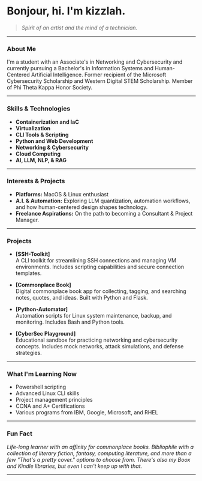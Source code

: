 # Bonjour, hi. I'm kizzlah.

> *Spirit of an artist and the mind of a technician.*

---

### About Me
I'm a student with an Associate's in Networking and Cybersecurity and currently pursuing a Bachelor's in Information Systems and Human-Centered Artificial Intelligence. Former recipient of the Microsoft Cybersecurity Scholarship and Western Digital STEM Scholarship. Member of Phi Theta Kappa Honor Society.

---

### Skills & Technologies
- **Containerization and IaC**
- **Virtualization**
- **CLI Tools & Scripting**
- **Python and Web Development**
- **Networking & Cybersecurity**
- **Cloud Computing**
- **AI, LLM, NLP, & RAG**

---

### Interests & Projects
- **Platforms:** MacOS & Linux enthusiast
- **A.I. & Automation:** Exploring LLM quantization, automation workflows, and how human-centered design shapes technology.
- **Freelance Aspirations:** On the path to becoming a Consultant & Project Manager.

---

### Projects

- **[SSH-Toolkit]**  
  A CLI toolkit for streamlining SSH connections and managing VM environments. Includes scripting capabilities and secure connection templates.

- **[Commonplace Book]**  
  Digital commonplace book app for collecting, tagging, and searching notes, quotes, and ideas. Built with Python and Flask.

- **[Python-Automator]**  
  Automation scripts for Linux system maintenance, backup, and monitoring. Includes Bash and Python tools.

- **[CyberSec Playground]**  
  Educational sandbox for practicing networking and cybersecurity concepts. Includes mock networks, attack simulations, and defense strategies.

---

### What I'm Learning Now
- Powershell scripting
- Advanced Linux CLI skills
- Project management principles
- CCNA and A+ Certifications
- Various programs from IBM, Google, Microsoft, and RHEL

---

### Fun Fact
*Life-long learner with an affinity for commonplace books.*
*Bibliophile with a collection of literary fiction, fantasy, computing literature, and more than a few "That's a pretty cover." options to choose from. There's also my Boox and Kindle libraries, but even I can't keep up with that.*

<!-- Social links go here! Add LinkedIn, Twitter, Blog, etc. when ready. -->

<!--
[LinkedIn](#) | [Twitter](#) | [Website](#)
-->

---

